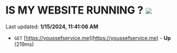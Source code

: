 # IS MY WEBSITE RUNNING ? [![](https://img.shields.io/static/v1?label=Sponsor&message=%E2%9D%A4&logo=GitHub&color=%23fe8e86)](https://github.com/sponsors/<username>)

Last updated: **1/15/2024, 11:41:06 AM**

- `GET` [https://youssefservice.me](https://youssefservice.me) - **Up** (219ms)
